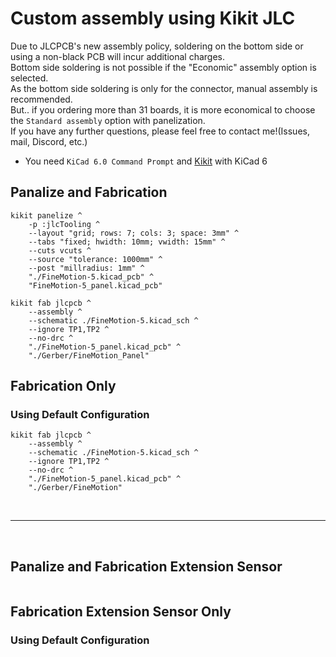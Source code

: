 # Custom assembly using Kikit JLC

Due to JLCPCB's new assembly policy, soldering on the bottom side or using a non-black PCB will incur additional charges.   
Bottom side soldering is not possible if the "Economic" assembly option is selected.   
As the bottom side soldering is only for the connector, manual assembly is recommended.  
But.. if you ordering more than 31 boards, it is more economical to choose the `Standard assembly` option with panelization.  
If you have any further questions, please feel free to contact me!(Issues, mail, Discord, etc.)  

- You need `KiCad 6.0 Command Prompt` and [Kikit](https://github.com/yaqwsx/KiKit) with KiCad 6

## Panalize and Fabrication
```batch
kikit panelize ^
    -p :jlcTooling ^
    --layout "grid; rows: 7; cols: 3; space: 3mm" ^
    --tabs "fixed; hwidth: 10mm; vwidth: 15mm" ^
    --cuts vcuts ^
    --source "tolerance: 1000mm" ^
    --post "millradius: 1mm" ^
    "./FineMotion-5.kicad_pcb" ^
    "FineMotion-5_panel.kicad_pcb"

kikit fab jlcpcb ^
    --assembly ^
    --schematic ./FineMotion-5.kicad_sch ^
    --ignore TP1,TP2 ^
    --no-drc ^
    "./FineMotion-5_panel.kicad_pcb" ^
    "./Gerber/FineMotion_Panel"
```

## Fabrication Only

### Using Default Configuration
```batch
kikit fab jlcpcb ^
    --assembly ^
    --schematic ./FineMotion-5.kicad_sch ^
    --ignore TP1,TP2 ^
    --no-drc ^
    "./FineMotion-5_panel.kicad_pcb" ^
    "./Gerber/FineMotion"
```

<br><hr><br>   

## Panalize and Fabrication Extension Sensor
```batch
```

## Fabrication Extension Sensor Only

### Using Default Configuration
```batch
```
<!--
### Using internal MPU-6050+QMC5883L and Left side Lipo
```batch
kikit fab jlcpcb ^
    --assembly ^
    --schematic ./KTracker.kicad_sch ^
    --ignore BT1,J1,J4,J5 ^
    --no-drc ./KTracker.kicad_pcb ^
    "./Gerber/Using internal MPU-6050+QMC5883L and Left side Lipo"
```

### Using GY-521 and bottom Lipo
```batch
kikit fab jlcpcb ^
    --assembly ^
    --schematic ./KTracker.kicad_sch ^
    --ignore U8,U3,R20,R21,C16,C12,C11,R12,R11,BT1,J3,J4,J5 ^
    --no-drc ./KTracker.kicad_pcb ^
    "./Gerber/Using GY-521 and bottom Lipo"

```

### Using GY-521 and 18650
```batch
kikit fab jlcpcb ^
    --assembly ^
    --schematic ./KTracker.kicad_sch ^
    --ignore U8,U3,R20,R21,C16,C12,C11,R12,R11,J1,J3,J4,J5 ^
    --no-drc ./KTracker.kicad_pcb ^
    "./Gerber/Using GY-521 and 18650"

```

kikit fab jlcpcb --assembly --schematic ./FineMotion-5.kicad_sch --ignore TP1,TP2 --no-drc ./FineMotion-5.kicad_pcb "./Gerber/FM6500"

kikit fab jlcpcb --assembly --schematic ./KTracker_AUX.kicad_sch  --ignore A1 --no-drc ./KTracker_AUX.kicad_pcb "./Gerber/FM6500E"


kikit panelize ^
    -p :jlcTooling ^
    --layout "grid; rows: 7; cols: 3; space: 3mm" ^
    --tabs "fixed; hwidth: 10mm; vwidth: 15mm" ^
    --cuts vcuts ^
    --source "tolerance: 1000mm" ^
    --post "millradius: 1mm" ^
    "./FineMotion-5.kicad_pcb" ^
    "FineMotion-5_panel.kicad_pcb"

kikit fab jlcpcb ^
    --assembly ^
    --schematic ./FineMotion-5.kicad_sch ^
    --ignore TP1,TP2 ^
    --no-drc ^
    "./FineMotion-5_panel.kicad_pcb" ^
    "./Gerber/FineMotion_Panel"

---

-->


